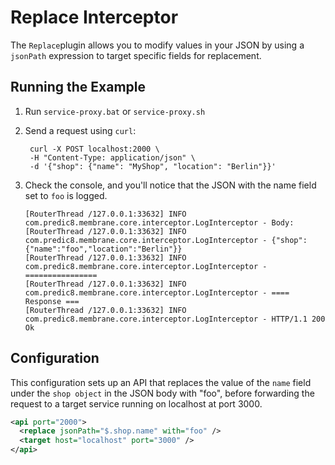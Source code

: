# Replace Interceptor

The `Replace`plugin allows you to modify values in your JSON by using a `jsonPath` expression to target specific fields for replacement.
## Running the Example

1. Run `service-proxy.bat` or `service-proxy.sh`
2. Send a request using `curl`:

   ```shell
    curl -X POST localhost:2000 \
    -H "Content-Type: application/json" \
    -d '{"shop": {"name": "MyShop", "location": "Berlin"}}'
    ```
3. Check the console, and you'll notice that the JSON with the name field set to `foo` is logged.
    ```
    [RouterThread /127.0.0.1:33632] INFO com.predic8.membrane.core.interceptor.LogInterceptor - Body:
    [RouterThread /127.0.0.1:33632] INFO com.predic8.membrane.core.interceptor.LogInterceptor - {"shop":{"name":"foo","location":"Berlin"}}
    [RouterThread /127.0.0.1:33632] INFO com.predic8.membrane.core.interceptor.LogInterceptor - ================
    [RouterThread /127.0.0.1:33632] INFO com.predic8.membrane.core.interceptor.LogInterceptor - ==== Response ===
    [RouterThread /127.0.0.1:33632] INFO com.predic8.membrane.core.interceptor.LogInterceptor - HTTP/1.1 200 Ok
    ```

## Configuration

This configuration sets up an API that replaces the value of the `name` field under the `shop object` in the JSON body with "foo", before forwarding the request to a target service running on localhost at port 3000.
```xml
<api port="2000">
  <replace jsonPath="$.shop.name" with="foo" />
  <target host="localhost" port="3000" />
</api>
```
